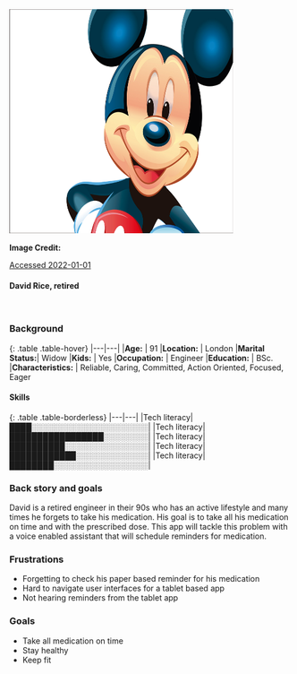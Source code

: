 <div markdown="1" class="row">
<div markdown="1" class="col-md-5">

<img class="img-fluid img-thumbnail rounded" src="/assets/img/mickey-mouse.jpg" alt="David" width=400 height=400/>

**Image Credit:**

[Accessed 2022-01-01](https://mir-s3-cdn-cf.behance.net/project_modules/1400/f807f213927301.5627a5da58274.jpg)

</div>
<div markdown="1" class="col-md-7">

#### David Rice, retired

<br>

### Background

{: .table .table-hover}
|---|---|
|**Age:**           | 91
|**Location:**      | London
|**Marital Status:**| Widow
|**Kids:**                  | Yes
|**Occupation:**            | Engineer
|**Education:**             | BSc.
|**Characteristics:**       | Reliable, Caring, Committed, Action Oriented, Focused, Eager

</div>
</div>

#### Skills

{: .table .table-borderless}
|---|---|
|Tech literacy|████░░░░░░░░░░░░░░░░░░░░░|
|Tech literacy|█████████████████░░░░░░░░|
|Tech literacy|██████████░░░░░░░░░░░░░░░|
|Tech literacy|████████████░░░░░░░░░░░░░|
|Tech literacy|████████░░░░░░░░░░░░░░░░░|

### Back story and goals

David is a retired engineer in their 90s who has an active lifestyle and many times he forgets to take his medication. His goal is to take all his medication on time and with the prescribed dose. This app will tackle this problem with a voice enabled assistant that will schedule reminders for medication.

### Frustrations

* Forgetting to check his paper based reminder for his medication
* Hard to navigate user interfaces for a tablet based app
* Not hearing reminders from the tablet app

### Goals

* Take all medication on time
* Stay healthy
* Keep fit
